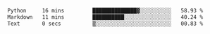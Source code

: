 <!--START_SECTION:waka-->

```txt
Python     16 mins         ██████████████▓░░░░░░░░░░   58.93 %
Markdown   11 mins         ██████████░░░░░░░░░░░░░░░   40.24 %
Text       0 secs          ▒░░░░░░░░░░░░░░░░░░░░░░░░   00.83 %
```

<!--END_SECTION:waka--> 
 

